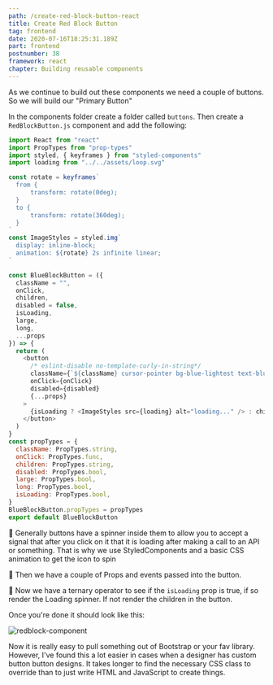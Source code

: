 ```yaml
---
path: /create-red-block-button-react
title: Create Red Block Button
tag: frontend
date: 2020-07-16T18:25:31.189Z
part: frontend
postnumber: 38
framework: react
chapter: Building reusable components
---
```


As we continue to build out these components we need a couple of buttons. So we will build our "Primary Button"

In the components folder create a folder called `buttons`. Then create a `RedBlockButton.js` component and add the following:

```javascript
import React from "react"
import PropTypes from "prop-types"
import styled, { keyframes } from "styled-components"
import loading from "../../assets/loop.svg"

const rotate = keyframes`
  from {
	  transform: rotate(0deg);
  }
  to {
	  transform: rotate(360deg);
  }
`
const ImageStyles = styled.img`
  display: inline-block;
  animation: ${rotate} 2s infinite linear;
`

const BlueBlockButton = ({
  className = "",
  onClick,
  children,
  disabled = false,
  isLoading,
  large,
  long,
  ...props
}) => {
  return (
    <button
      /* eslint-disable no-template-curly-in-string*/
      className={`${className} cursor-pointer bg-blue-lightest text-blue-darkest focus:outline-none font-display rounded-px px-16 py-2 hover:bg-transparent hover:border hover:border-blue-darkest`}
      onClick={onClick}
      disabled={disabled}
      {...props}
    >
      {isLoading ? <ImageStyles src={loading} alt="loading..." /> : children}
    </button>
  )
}
const propTypes = {
  className: PropTypes.string,
  onClick: PropTypes.func,
  children: PropTypes.string,
  disabled: PropTypes.bool,
  large: PropTypes.bool,
  long: PropTypes.bool,
  isLoading: PropTypes.bool,
}
BlueBlockButton.propTypes = propTypes
export default BlueBlockButton
```

🧁 Generally buttons have a spinner inside them to allow you to accept a signal that after you click on it that it is loading after making a call to an API or something. That is why we use StyledComponents and a basic CSS animation to get the icon to spin

🧁 Then we have a couple of Props and events passed into the button.

🧁 Now we have a ternary operator to see if the `isLoading` prop is true, if so render the Loading spinner. If not render the children in the button.

Once you're done it should look like this:

![redblock-component](/uploads/redblock.png)

Now it is really easy to pull something out of Bootstrap or your fav library. However, I've found this a lot easier in cases when a designer has custom button button designs. It takes longer to find the necessary CSS class to override than to just write HTML and JavaScript to create things.
